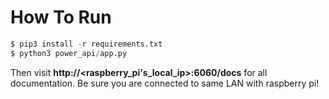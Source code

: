# How To Run

```python
$ pip3 install -r requirements.txt
$ python3 power_api/app.py
```

Then visit **http://<raspberry_pi's_local_ip>:6060/docs** for all documentation. Be sure you are connected to same LAN with raspberry pi!